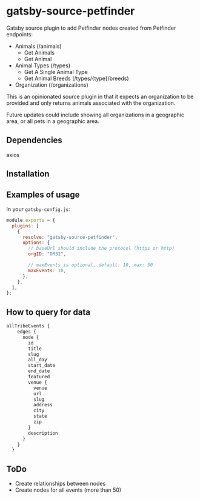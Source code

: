 # gatsby-source-petfinder
Gatsby source plugin to add Petfinder nodes created from Petfinder endpoints:

- Animals (/animals)
  - Get Animals
  - Get Animal
- Animal Types (/types)
  - Get A Single Animal Type
  - Get Animal Breeds (/types/{type}/breeds)
- Organization (/organizations)

This is an opinionated source plugin in that it expects an organization to be provided and only returns animals associated with the organization.

Future updates could include showing all organizations in a geographic area, or all pets in a geographic area.

## Dependencies

axios

## Installation

## Examples of usage

In your `gatsby-config.js`:

```js
module.exports = {
  plugins: [
    {
      resolve: "gatsby-source-petfinder",
      options: {
        // baseUrl should include the protocol (https or http)
        orgID: "OR31",

        // maxEvents is optional, default: 10, max: 50
        maxEvents: 10,
      },
    },
  ],
};
```

## How to query for data

```graphql
allTribeEvents {
    edges {
      node {
        id
        title
        slug
        all_day
        start_date
        end_date
        featured
        venue {
          venue
          url
          slug
          address
          city
          state
          zip
        }
        description
      }
    }
  }
```

## ToDo

- Create relationships between nodes
- Create nodes for all events (more than 50)
